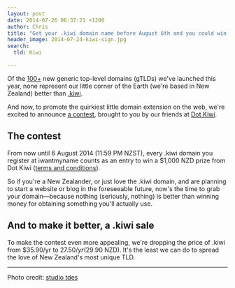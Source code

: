 ```yaml
---
layout: post
date: 2014-07-26 06:37:21 +1200
author: Chris
title: "Get your .kiwi domain name before August 6th and you could win $1,000 NZD"
header_image: 2014-07-24-kiwi-sign.jpg
search:
  tld: Kiwi

---
```


<!-- excerpt -->

Of the [100+](https://iwantmyname.com/domains/new-gtld-domain-extensions) new generic top-level domains (gTLDs) we've launched this year, none represent our little corner of the Earth (we're based in New Zealand) better than [.kiwi](https://iwantmyname.com/domains/dot-kiwi).

And now, to promote the quirkiest little domain extension on the web, we're excited to announce [a contest](http://www.promotion.kiwi/truecolours/), brought to you by our friends at [Dot Kiwi](https://hello.kiwi/).

<!-- /excerpt -->

## The contest

From now until 6 August 2014 (11:59 PM NZST), every .kiwi domain you register at iwantmyname counts as an entry to win a $1,000 NZD prize from Dot Kiwi ([terms and conditions](http://promotion.kiwi/terms/)). 

So if you're a New Zealander, or just love the .kiwi domain, and are planning to start a website or blog in the foreseeable future, now's the time to grab your domain—because nothing (seriously, nothing) is better than winning money for obtaining something you'll actually use.
 

## And to make it better, a .kiwi sale

To make the contest even more appealing, we're dropping the price of .kiwi from $35.90/yr to $27.50/yr ($29.90 NZD). It's the least we can do to spread the love of New Zealand's most unique TLD.

***

Photo credit: [studio tdes](https://www.flickr.com/photos/thedailyenglishshow/5585174283/in/photolist-9vxtJk-5Wnjb-5Wnki-mJXqZH-7No4U4-aDPaqR-7JSvt2-5zfER-7Q2BDb-7BJxEV-9u9pJd-5uQc1m-51YQi-nRZ4U-55GBjH-bCfHC-69KUot-9vxuyT-6ffMCb-6fbBpz-6fbBQz-6ffMTU-6fbB7r-6fbBJD-QzVrg-4Gt25E-bmPs4M-exaY7-eLQQ9t-7A5kdn-hPDFYs-cvzR2y-hPDFyu-hPCXNr-gANYdZ-3esLms-eBjLPe-3m5Xke-bzdpWn-aLLzX8-887gkC-bskNn4-bskR4c-nzLs7i-ENqxj-8nYhFr-25uLP-iAXw-8j2qsM-fEwoGn)
